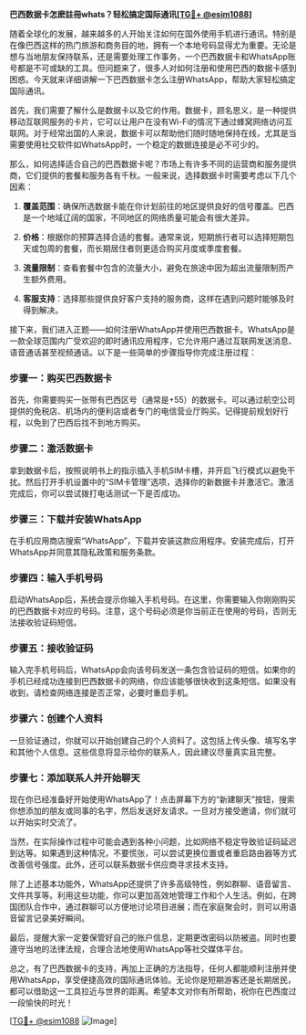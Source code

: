 **巴西数据卡怎麽註冊whats？轻松搞定国际通讯[[TG💪+ @esim1088](https://t.me/s/esim1088)]**

随着全球化的发展，越来越多的人开始关注如何在国外使用手机进行通讯。特别是在像巴西这样的热门旅游和商务目的地，拥有一个本地号码显得尤为重要。无论是想与当地朋友保持联系，还是需要处理工作事务，一个巴西数据卡和WhatsApp账号都是不可或缺的工具。但问题来了，很多人对如何注册和使用巴西的数据卡感到困惑。今天就来详细讲解一下巴西数据卡怎么注册WhatsApp，帮助大家轻松搞定国际通讯。

首先，我们需要了解什么是数据卡以及它的作用。数据卡，顾名思义，是一种提供移动互联网服务的卡片，它可以让用户在没有Wi-Fi的情况下通过蜂窝网络访问互联网。对于经常出国的人来说，数据卡可以帮助他们随时随地保持在线，尤其是当需要使用社交软件如WhatsApp时，一个稳定的数据连接是必不可少的。

那么，如何选择适合自己的巴西数据卡呢？市场上有许多不同的运营商和服务提供商，它们提供的套餐和服务各有千秋。一般来说，选择数据卡时需要考虑以下几个因素：

1. **覆盖范围**：确保所选数据卡能在你计划前往的地区提供良好的信号覆盖。巴西是一个地域辽阔的国家，不同地区的网络质量可能会有很大差异。
   
2. **价格**：根据你的预算选择合适的套餐。通常来说，短期旅行者可以选择短期包天或包周的套餐，而长期居住者则更适合购买月度或季度套餐。
   
3. **流量限制**：查看套餐中包含的流量大小，避免在旅途中因为超出流量限制而产生额外费用。
   
4. **客服支持**：选择那些提供良好客户支持的服务商，这样在遇到问题时能够及时得到解决。

接下来，我们进入正题——如何注册WhatsApp并使用巴西数据卡。WhatsApp是一款全球范围内广受欢迎的即时通讯应用程序，它允许用户通过互联网发送消息、语音通话甚至视频通话。以下是一些简单的步骤指导你完成注册过程：

### 步骤一：购买巴西数据卡

首先，你需要购买一张带有巴西区号（通常是+55）的数据卡。可以通过航空公司提供的免税店、机场内的便利店或者专门的电信营业厅购买。记得提前规划好行程，以免到了巴西后找不到地方购买。

### 步骤二：激活数据卡

拿到数据卡后，按照说明书上的指示插入手机SIM卡槽，并开启飞行模式以避免干扰。然后打开手机设置中的“SIM卡管理”选项，选择你的新数据卡并激活它。激活完成后，你可以尝试拨打电话测试一下是否成功。

### 步骤三：下载并安装WhatsApp

在手机应用商店搜索“WhatsApp”，下载并安装这款应用程序。安装完成后，打开WhatsApp并同意其隐私政策和服务条款。

### 步骤四：输入手机号码

启动WhatsApp后，系统会提示你输入手机号码。在这里，你需要输入你刚刚购买的巴西数据卡对应的号码。注意，这个号码必须是你当前正在使用的号码，否则无法接收验证码短信。

### 步骤五：接收验证码

输入完手机号码后，WhatsApp会向该号码发送一条包含验证码的短信。如果你的手机已经成功连接到巴西数据卡的网络，你应该能够很快收到这条短信。如果没有收到，请检查网络连接是否正常，必要时重启手机。

### 步骤六：创建个人资料

一旦验证通过，你就可以开始创建自己的个人资料了。这包括上传头像、填写名字和其他个人信息。这些信息将显示给你的联系人，因此建议尽量真实且完整。

### 步骤七：添加联系人并开始聊天

现在你已经准备好开始使用WhatsApp了！点击屏幕下方的“新建聊天”按钮，搜索你想添加的朋友或同事的名字，然后发送好友请求。一旦对方接受邀请，你们就可以开始实时交流了。

当然，在实际操作过程中可能会遇到各种小问题，比如网络不稳定导致验证码延迟到达等。如果遇到这种情况，不要慌张，可以尝试更换位置或者重启路由器等方式改善信号强度。此外，还可以联系数据卡供应商寻求技术支持。

除了上述基本功能外，WhatsApp还提供了许多高级特性，例如群聊、语音留言、文件共享等。利用这些功能，你可以更加高效地管理工作和个人生活。例如，在跨国团队合作中，通过群聊可以方便地讨论项目进展；而在家庭聚会时，则可以用语音留言记录美好瞬间。

最后，提醒大家一定要保管好自己的账户信息，定期更改密码以防被盗。同时也要遵守当地的法律法规，合理合法地使用WhatsApp等社交媒体平台。

总之，有了巴西数据卡的支持，再加上正确的方法指导，任何人都能顺利注册并使用WhatsApp，享受便捷高效的国际通讯体验。无论你是短期游客还是长期居民，都可以借助这一工具拉近与世界的距离。希望本文对你有所帮助，祝你在巴西度过一段愉快的时光！

[[TG💪+ @esim1088](https://t.me/s/esim1088) ![Image](https://i.postimg.cc/4NQfJmqS/Snipaste-2025-05-13-00-14-12.png)]
